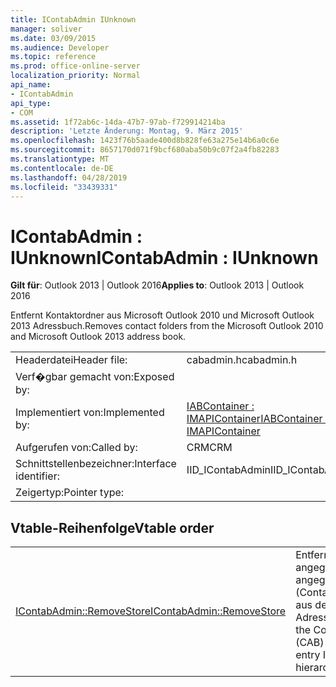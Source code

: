 ```yaml
---
title: IContabAdmin IUnknown
manager: soliver
ms.date: 03/09/2015
ms.audience: Developer
ms.topic: reference
ms.prod: office-online-server
localization_priority: Normal
api_name:
- IContabAdmin
api_type:
- COM
ms.assetid: 1f72ab6c-14da-47b7-97ab-f729914214ba
description: 'Letzte Änderung: Montag, 9. März 2015'
ms.openlocfilehash: 1423f76b5aade400d8b828fe63a275e14b6a0c6e
ms.sourcegitcommit: 8657170d071f9bcf680aba50b9c07f2a4fb82283
ms.translationtype: MT
ms.contentlocale: de-DE
ms.lasthandoff: 04/28/2019
ms.locfileid: "33439331"
---
```

# <a name="icontabadmin--iunknown"></a><span data-ttu-id="a77a6-103">IContabAdmin : IUnknown</span><span class="sxs-lookup"><span data-stu-id="a77a6-103">IContabAdmin : IUnknown</span></span>

  
  
<span data-ttu-id="a77a6-104">**Gilt für**: Outlook 2013 | Outlook 2016</span><span class="sxs-lookup"><span data-stu-id="a77a6-104">**Applies to**: Outlook 2013 | Outlook 2016</span></span> 
  
<span data-ttu-id="a77a6-105">Entfernt Kontaktordner aus Microsoft Outlook 2010 und Microsoft Outlook 2013 Adressbuch.</span><span class="sxs-lookup"><span data-stu-id="a77a6-105">Removes contact folders from the Microsoft Outlook 2010 and Microsoft Outlook 2013 address book.</span></span>
  
|||
|:-----|:-----|
|<span data-ttu-id="a77a6-106">Headerdatei</span><span class="sxs-lookup"><span data-stu-id="a77a6-106">Header file:</span></span>  <br/> |<span data-ttu-id="a77a6-107">cabadmin.h</span><span class="sxs-lookup"><span data-stu-id="a77a6-107">cabadmin.h</span></span>  <br/> |
|<span data-ttu-id="a77a6-108">Verf�gbar gemacht von:</span><span class="sxs-lookup"><span data-stu-id="a77a6-108">Exposed by:</span></span>  <br/> ||
|<span data-ttu-id="a77a6-109">Implementiert von:</span><span class="sxs-lookup"><span data-stu-id="a77a6-109">Implemented by:</span></span>  <br/> |[<span data-ttu-id="a77a6-110">IABContainer : IMAPIContainer</span><span class="sxs-lookup"><span data-stu-id="a77a6-110">IABContainer : IMAPIContainer</span></span>](iabcontainerimapicontainer.md) <br/> |
|<span data-ttu-id="a77a6-111">Aufgerufen von:</span><span class="sxs-lookup"><span data-stu-id="a77a6-111">Called by:</span></span>  <br/> |<span data-ttu-id="a77a6-112">CRM</span><span class="sxs-lookup"><span data-stu-id="a77a6-112">CRM</span></span>  <br/> |
|<span data-ttu-id="a77a6-113">Schnittstellenbezeichner:</span><span class="sxs-lookup"><span data-stu-id="a77a6-113">Interface identifier:</span></span>  <br/> |<span data-ttu-id="a77a6-114">IID_IContabAdmin</span><span class="sxs-lookup"><span data-stu-id="a77a6-114">IID_IContabAdmin</span></span>  <br/> |
|<span data-ttu-id="a77a6-115">Zeigertyp:</span><span class="sxs-lookup"><span data-stu-id="a77a6-115">Pointer type:</span></span>  <br/> ||
   
## <a name="vtable-order"></a><span data-ttu-id="a77a6-116">Vtable-Reihenfolge</span><span class="sxs-lookup"><span data-stu-id="a77a6-116">Vtable order</span></span>

|||
|:-----|:-----|
|[<span data-ttu-id="a77a6-117">IContabAdmin::RemoveStore</span><span class="sxs-lookup"><span data-stu-id="a77a6-117">IContabAdmin::RemoveStore</span></span>](icontabadmin-removestore.md) <br/> |<span data-ttu-id="a77a6-118">Entfernt das durch die angegebene Eintrags-ID angegebene Adressbuch (Contact Address Book, CAB) aus der Adressbuchhierarchie.</span><span class="sxs-lookup"><span data-stu-id="a77a6-118">Removes the Contact Address Book (CAB) specified by the given entry ID from the address book hierarchy.</span></span>  <br/> |
   

